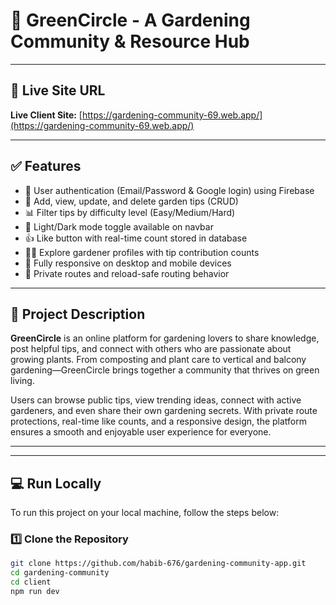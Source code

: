 # 🌿 GreenCircle - A Gardening Community & Resource Hub

---

## 🔗 Live Site URL

**Live Client Site:** [https://gardening-community-69.web.app/](https://gardening-community-69.web.app/)

---

## ✅ Features

- 🔐 User authentication (Email/Password & Google login) using Firebase
- 🌱 Add, view, update, and delete garden tips (CRUD)
- 📊 Filter tips by difficulty level (Easy/Medium/Hard)
- 🌙 Light/Dark mode toggle available on navbar
- 👍 Like button with real-time count stored in database
- 👩‍🌾 Explore gardener profiles with tip contribution counts
- 📱 Fully responsive on desktop and mobile devices
- 🔄 Private routes and reload-safe routing behavior

---

## 📝 Project Description

**GreenCircle** is an online platform for gardening lovers to share knowledge, post helpful tips, and connect with others who are passionate about growing plants. From composting and plant care to vertical and balcony gardening—GreenCircle brings together a community that thrives on green living.

Users can browse public tips, view trending ideas, connect with active gardeners, and even share their own gardening secrets. With private route protections, real-time like counts, and a responsive design, the platform ensures a smooth and enjoyable user experience for everyone.

---
---

## 💻 Run Locally

To run this project on your local machine, follow the steps below:

### 1️⃣ Clone the Repository

```bash
git clone https://github.com/habib-676/gardening-community-app.git
cd gardening-community
cd client
npm run dev
```
